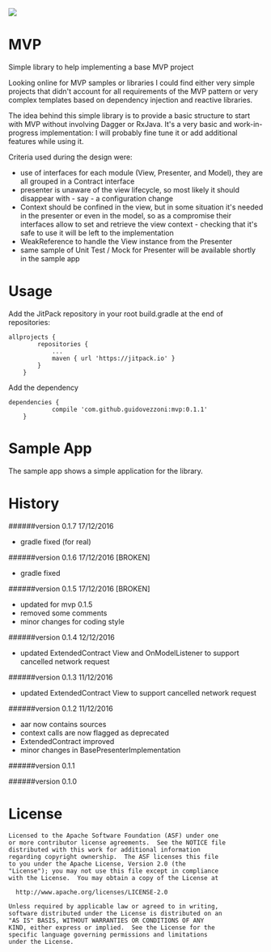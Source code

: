 [![](https://jitpack.io/v/guidovezzoni/MVP.svg)](https://jitpack.io/#guidovezzoni/MVP)

# MVP
Simple library to help implementing a base MVP project

Looking online for MVP samples or libraries I could find either very simple projects that didn't account for all 
requirements of the MVP pattern or very complex templates based on dependency injection and reactive libraries.

The idea behind this simple library is to provide a basic structure to start with MVP without involving Dagger or RxJava. It's a very basic and work-in-progress implementation: I will probably fine tune it or add additional features while using it.

Criteria used during the design were:

* use of interfaces for each module (View, Presenter, and Model), they are all grouped in a Contract interface
* presenter is unaware of the view lifecycle, so most likely it should disappear with - say - a configuration change
* Context should be confined in the view, but in some situation it's needed in the presenter or even in the model, so as a compromise their interfaces allow to set and retrieve the view context - checking that it's safe to use it will be left to the implementation
* WeakReference to handle the View instance from the Presenter
* same sample of Unit Test / Mock for Presenter will be available shortly in the sample app

# Usage
Add the JitPack repository in your root build.gradle at the end of repositories:
```
allprojects {
		repositories {
			...
			maven { url 'https://jitpack.io' }
		}
	}
```
Add the dependency
```
dependencies {
	        compile 'com.github.guidovezzoni:mvp:0.1.1'
	}
```
# Sample App

The sample app shows a simple application for the library.

# History

######version 0.1.7 17/12/2016
* gradle fixed (for real)

######version 0.1.6 17/12/2016 [BROKEN]
* gradle fixed

######version 0.1.5 17/12/2016 [BROKEN]
* updated for mvp 0.1.5
* removed some comments
* minor changes for coding style

######version 0.1.4 12/12/2016

* updated ExtendedContract View and OnModelListener to support cancelled network request

######version 0.1.3 11/12/2016

* updated ExtendedContract View to support cancelled network request

######version 0.1.2 11/12/2016

* aar now contains sources
* context calls are now flagged as deprecated
* ExtendedContract improved
* minor changes in BasePresenterImplementation

######version 0.1.1

######version 0.1.0

# License
```
Licensed to the Apache Software Foundation (ASF) under one
or more contributor license agreements.  See the NOTICE file
distributed with this work for additional information
regarding copyright ownership.  The ASF licenses this file
to you under the Apache License, Version 2.0 (the
"License"); you may not use this file except in compliance
with the License.  You may obtain a copy of the License at

  http://www.apache.org/licenses/LICENSE-2.0

Unless required by applicable law or agreed to in writing,
software distributed under the License is distributed on an
"AS IS" BASIS, WITHOUT WARRANTIES OR CONDITIONS OF ANY
KIND, either express or implied.  See the License for the
specific language governing permissions and limitations
under the License.
```
